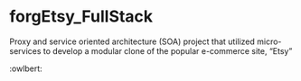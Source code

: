 # forgEtsy_FullStack
Proxy and service oriented architecture (SOA) project that utilized micro-services to develop a modular clone of the popular e-commerce site, “Etsy”

:owlbert:
